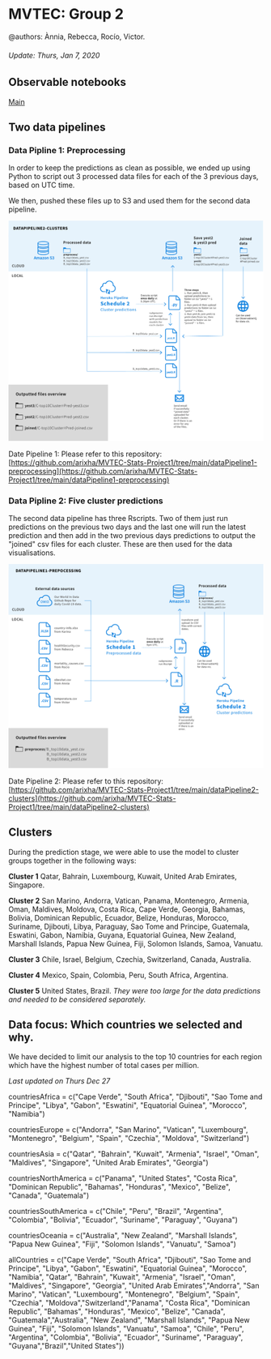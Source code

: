 # MVTEC: Group 2
@authors: Ànnia, Rebecca, Rocío, Victor.

###### Update: Thurs, Jan 7, 2020

## Observable notebooks
[Main](https://observablehq.com/@mvtecgroup2module1/mvtec-group-2)

## Two data pipelines

###  Data Pipline 1: Preprocessing
In order to keep the predictions as clean as possible, we ended up using Python to script out 3 processed data files for each of the 3 previous days, based on UTC time.

We then, pushed these files up to S3 and used them for the second data pipeline.

![Data pipeline 1 Diagram](https://github.com/arixha/MVTEC-Stats-Project1/blob/main/dataPipeline2-clusters.jpg?raw=true)

Date Pipeline 1: Please refer to this repository: [https://github.com/arixha/MVTEC-Stats-Project1/tree/main/dataPipeline1-preprocessing](https://github.com/arixha/MVTEC-Stats-Project1/tree/main/dataPipeline1-preprocessing)

###  Data Pipline 2: Five cluster predictions
The second data pipeline has three Rscripts. Two of them just run predictions on the previous two days and the last one will run the latest prediction and then add in the two previous days predictions to output the "joined" csv files for each cluster. These are then used for the data visualisations.

![Data pipeline 2 Diagram](https://github.com/arixha/MVTEC-Stats-Project1/blob/main/dataPipeline1-preprocessing.jpg?raw=true)

Date Pipeline 2: Please refer to this repository: [https://github.com/arixha/MVTEC-Stats-Project1/tree/main/dataPipeline2-clusters](https://github.com/arixha/MVTEC-Stats-Project1/tree/main/dataPipeline2-clusters)

## Clusters
During the prediction stage, we were able to use the model to cluster groups together in the following ways:

**Cluster 1** Qatar, Bahrain, Luxembourg, Kuwait, United Arab Emirates, Singapore.

**Cluster 2** San Marino, Andorra, Vatican, Panama, Montenegro, Armenia, Oman, Maldives, Moldova, Costa Rica, Cape Verde, Georgia, Bahamas, Bolivia, Dominican Republic, Ecuador, Belize, Honduras, Morocco, Suriname, Djibouti, Libya, Paraguay, Sao Tome and Principe, Guatemala, Eswatini, Gabon, Namibia, Guyana, Equatorial Guinea, New Zealand, Marshall Islands, Papua New Guinea, Fiji, Solomon Islands, Samoa, Vanuatu.

**Cluster 3** Chile, Israel, Belgium, Czechia, Switzerland, Canada, Australia.

**Cluster 4** Mexico, Spain, Colombia, Peru, South Africa, Argentina.

**Cluster 5** United States, Brazil. *They were too large for the data predictions and needed to be considered separately.*

## Data focus: Which countries we selected and why.
We have decided to limit our analysis to the top 10 countries for each region which have the highest number of total cases per million.

*Last updated on Thurs Dec 27*

countriesAfrica = c("Cape Verde", "South Africa", "Djibouti", "Sao Tome and Principe", "Libya", "Gabon", "Eswatini", "Equatorial Guinea", "Morocco", "Namibia") 

countriesEurope = c("Andorra", "San Marino", "Vatican", "Luxembourg", "Montenegro", "Belgium", "Spain", "Czechia", "Moldova", "Switzerland")

countriesAsia = c("Qatar", "Bahrain", "Kuwait", "Armenia", "Israel", "Oman", "Maldives", "Singapore", "United Arab Emirates", "Georgia")

countriesNorthAmerica = c("Panama", "United States", "Costa Rica", "Dominican Republic", "Bahamas", "Honduras", "Mexico", "Belize", "Canada", "Guatemala")

countriesSouthAmerica = c("Chile", "Peru", "Brazil", "Argentina", "Colombia", "Bolivia", "Ecuador", "Suriname", "Paraguay", "Guyana")

countriesOceania = c("Australia", "New Zealand", "Marshall Islands", "Papua New Guinea", "Fiji", "Solomon Islands", "Vanuatu", "Samoa")

allCountries = c("Cape Verde", "South Africa", "Djibouti", "Sao Tome and Principe", "Libya", "Gabon", "Eswatini", "Equatorial Guinea", "Morocco", "Namibia", "Qatar", "Bahrain", "Kuwait", "Armenia", "Israel", "Oman", "Maldives", "Singapore", "Georgia", "United Arab Emirates","Andorra", "San Marino", "Vatican", "Luxembourg", "Montenegro", "Belgium", "Spain", "Czechia", "Moldova","Switzerland","Panama", "Costa Rica", "Dominican Republic", "Bahamas", "Honduras", "Mexico", "Belize", "Canada", "Guatemala","Australia", "New Zealand", "Marshall Islands", "Papua New Guinea", "Fiji", "Solomon Islands", "Vanuatu", "Samoa",
"Chile", "Peru", "Argentina", "Colombia", "Bolivia", "Ecuador", "Suriname", "Paraguay", "Guyana","Brazil","United States"))


